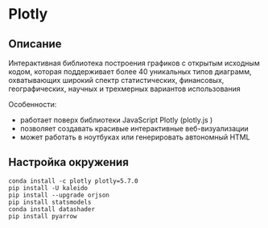 # Plotly

## Описание
Интерактивная библиотека построения графиков с открытым исходным кодом, которая поддерживает более 40 уникальных типов диаграмм, охватывающих широкий спектр статистических, финансовых, географических, научных и трехмерных вариантов использования

Особенности:
* работает поверх библиотеки JavaScript Plotly (plotly.js )
* позволяет создавать красивые интерактивные веб-визуализации
* может работать в ноутбуках или генерировать автономный HTML


## Настройка окружения

```
conda install -c plotly plotly=5.7.0
pip install -U kaleido
pip install --upgrade orjson
pip install statsmodels
conda install datashader
pip install pyarrow
```
